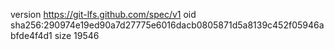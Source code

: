 version https://git-lfs.github.com/spec/v1
oid sha256:290974e19ed90a7d27775e6016dacb0805871d5a8139c452f05946abfde4f4d1
size 19546
